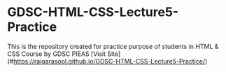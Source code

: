 # GDSC-HTML-CSS-Lecture5-Practice
This is the repository created for practice purpose of students in HTML &amp; CSS Course by GDSC PIEAS
[Visit Site] (#https://raiqarasool.github.io/GDSC-HTML-CSS-Lecture5-Practice/)
